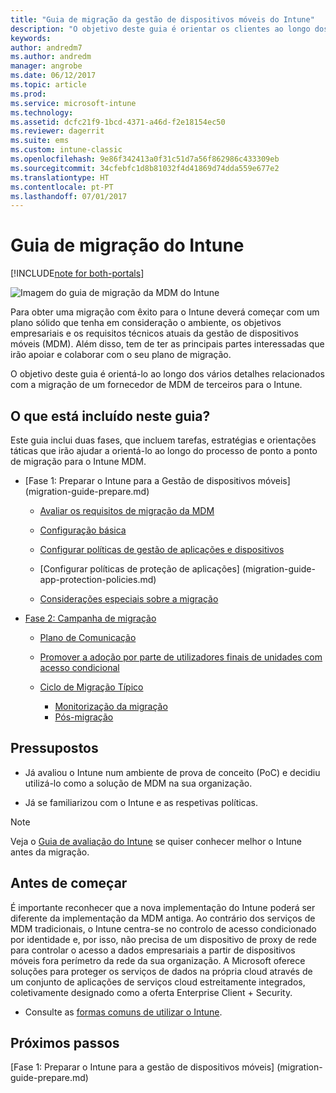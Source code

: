 ```yaml
---
title: "Guia de migração da gestão de dispositivos móveis do Intune"
description: "O objetivo deste guia é orientar os clientes ao longo dos vários detalhes relacionados com a migração de um fornecedor de MDM de terceiros para o Microsoft Intune."
keywords: 
author: andredm7
ms.author: andredm
manager: angrobe
ms.date: 06/12/2017
ms.topic: article
ms.prod: 
ms.service: microsoft-intune
ms.technology: 
ms.assetid: dcfc21f9-1bcd-4371-a46d-f2e18154ec50
ms.reviewer: dagerrit
ms.suite: ems
ms.custom: intune-classic
ms.openlocfilehash: 9e86f342413a0f31c51d7a56f862986c433309eb
ms.sourcegitcommit: 34cfebfc1d8b81032f4d41869d74dda559e677e2
ms.translationtype: HT
ms.contentlocale: pt-PT
ms.lasthandoff: 07/01/2017
---
```

# <a name="intune-migration-guide"></a>Guia de migração do Intune

[!INCLUDE[note for both-portals](./includes/note-for-both-portals.md)]

![Imagem do guia de migração da MDM do Intune](./media/MDM-migration-guide-art.PNG)

Para obter uma migração com êxito para o Intune deverá começar com um plano sólido que tenha em consideração o ambiente, os objetivos empresariais e os requisitos técnicos atuais da gestão de dispositivos móveis (MDM). Além disso, tem de ter as principais partes interessadas que irão apoiar e colaborar com o seu plano de migração.

O objetivo deste guia é orientá-lo ao longo dos vários detalhes relacionados com a migração de um fornecedor de MDM de terceiros para o Intune.

## <a name="whats-included-in-this-guide"></a>O que está incluído neste guia?

Este guia inclui duas fases, que incluem tarefas, estratégias e orientações táticas que irão ajudar a orientá-lo ao longo do processo de ponto a ponto de migração para o Intune MDM.

-   [Fase 1: Preparar o Intune para a Gestão de dispositivos móveis] (migration-guide-prepare.md)

    -   [Avaliar os requisitos de migração da MDM](migration-guide-prepare.md#assess-mdm-requirements)

    -   [Configuração básica](migration-guide-setup.md)

    -   [Configurar políticas de gestão de aplicações e dispositivos](migration-guide-configure-policies.md)

    -   [Configurar políticas de proteção de aplicações] (migration-guide-app-protection-policies.md)

    -   [Considerações especiais sobre a migração](migration-guide-considerations.md)

-   [Fase 2: Campanha de migração](migration-guide-campaign.md)

    -   [Plano de Comunicação](migration-guide-communication-plan.md)

    -   [Promover a adoção por parte de utilizadores finais de unidades com acesso condicional](migration-guide-drive-adoption.md)
    
    -   [Ciclo de Migração Típico](migration-guide-cycle.md)
        -   [Monitorização da migração](migration-guide-cycle.md#monitoring-migration)
        -   [Pós-migração](migration-guide-cycle.md#post-migration)

## <a name="assumptions"></a>Pressupostos

-   Já avaliou o Intune num ambiente de prova de conceito (PoC) e decidiu utilizá-lo como a solução de MDM na sua organização.

-   Já se familiarizou com o Intune e as respetivas políticas. 

> [!NOTE]
> Veja o [Guia de avaliação do Intune](/intune-classic/understand-explore/sign-up-for-30-day-trial-microsoft-intune) se quiser conhecer melhor o Intune antes da migração.

## <a name="before-you-begin"></a>Antes de começar

É importante reconhecer que a nova implementação do Intune poderá ser diferente da implementação da MDM antiga. Ao contrário dos serviços de MDM tradicionais, o Intune centra-se no controlo de acesso condicionado por identidade e, por isso, não precisa de um dispositivo de proxy de rede para controlar o acesso a dados empresariais a partir de dispositivos móveis fora perímetro da rede da sua organização. A Microsoft oferece soluções para proteger os serviços de dados na própria cloud através de um conjunto de aplicações de serviços cloud estreitamente integrados, coletivamente designado como a oferta Enterprise Client + Security.

-   Consulte as [formas comuns de utilizar o Intune](migration-guide-prepare.md#assess-mdm-requirements).

## <a name="next-steps"></a>Próximos passos

[Fase 1: Preparar o Intune para a gestão de dispositivos móveis] (migration-guide-prepare.md)
